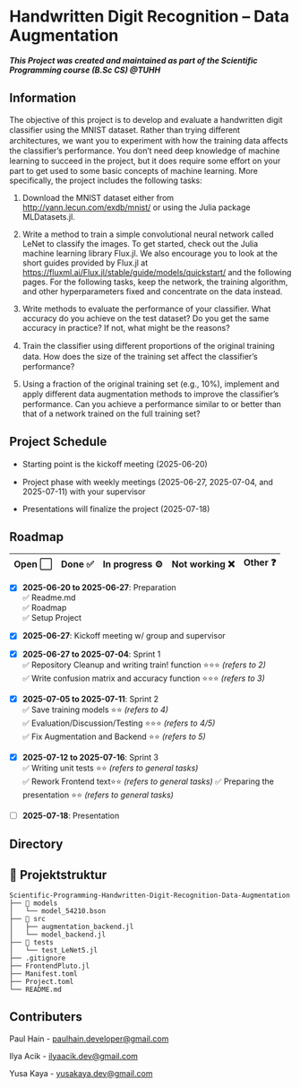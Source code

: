 # Handwritten Digit Recognition – Data Augmentation

***This Project was created and maintained as part of the Scientific Programming course (B.Sc CS) @TUHH***



## Information

The objective of this project is to develop and evaluate a handwritten digit classifier using the MNIST dataset. Rather than trying diﬀerent architectures, we want you to experiment with how the training data aﬀects the classifier’s performance. You don’t need deep knowledge of machine learning to succeed in the project, but it does require some eﬀort on your part to get used to some basic concepts of machine learning. More specifically, the project includes the following tasks:

1. Download the MNIST dataset either from http://yann.lecun.com/exdb/mnist/ or using the Julia package MLDatasets.jl.

2. Write a method to train a simple convolutional neural network called LeNet to classify the images. To get started, check out the Julia machine learning library Flux.jl. We also encourage you to look at the short guides provided by Flux.jl at https://fluxml.ai/Flux.jl/stable/guide/models/quickstart/ and the following pages. For the following tasks, keep the network, the training algorithm, and other hyperparameters fixed and concentrate on the data instead.

3. Write methods to evaluate the performance of your classifier. What accuracy do you achieve on the test dataset? Do you get the same accuracy in practice? If not, what might be the reasons?

4. Train the classifier using diﬀerent proportions of the original training data. How does the size of the training set aﬀect the classifier’s performance?

5. Using a fraction of the original training set (e.g., 10%), implement and apply diﬀerent data augmentation methods to improve the classifier’s performance. Can you achieve a performance similar to or better than that of a network trained on the full training set?



## Project Schedule

- Starting point is the kickoﬀ meeting (2025-06-20)

- Project phase with weekly meetings (2025-06-27, 2025-07-04, and 2025-07-11) with your supervisor

- Presentations will finalize the project (2025-07-18)



## Roadmap

| Open ⬜ | Done ✅ | In progress ⚙️ | Not working ❌ | Other ❓ |
| ------ | ------ | ------------- | ------------- | ------- |

- [x] **2025-06-20 to 2025-06-27**: Preparation  
    ✅ Readme.md  
    ✅ Roadmap  
    ✅ Setup Project

- [x] **2025-06-27**: Kickoff meeting w/ group and supervisor

- [x] **2025-06-27 to 2025-07-04**: Sprint 1  
    ✅ Repository Cleanup and writing train! function ⭐⭐⭐ *(refers to 2)*  
    ✅ Write confusion matrix and accuracy function ⭐⭐⭐ *(refers to 3)*

- [x] **2025-07-05 to 2025-07-11**: Sprint 2  
    ✅ Save training models ⭐⭐ *(refers to 4)*  
    ✅ Evaluation/Discussion/Testing ⭐⭐⭐ *(refers to 4/5)*  
    ✅ Fix Augmentation and Backend ⭐⭐ *(refers to 5)*

- [x] **2025-07-12 to 2025-07-16**: Sprint 3  
    ✅ Writing unit tests ⭐⭐ *(refers to general tasks)*  
	✅ Rework Frontend text⭐⭐ *(refers to general tasks)*
    ✅ Preparing the presentation ⭐⭐ *(refers to general tasks)*


- [ ] **2025-07-18**: Presentation



## Directory

## 📁 Projektstruktur

```
Scientific-Programming-Handwritten-Digit-Recognition-Data-Augmentation
├── 📁 models
│   └── model_54210.bson
├── 📁 src
│   ├── augmentation_backend.jl
│   └── model_backend.jl
├── 📁 tests
│   └── test_LeNet5.jl
├── .gitignore
├── FrontendPluto.jl
├── Manifest.toml
├── Project.toml
└── README.md
```


## Contributers

Paul Hain - paulhain.developer@gmail.com

Ilya Acik - ilyaacik.dev@gmail.com

Yusa Kaya - yusakaya.dev@gmail.com

